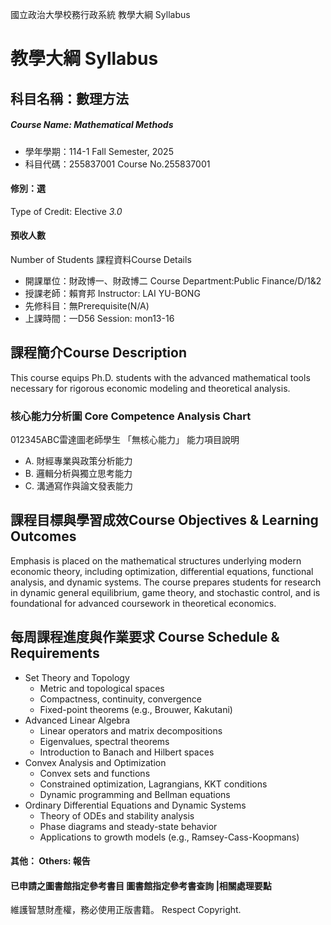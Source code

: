 國立政治大學校務行政系統 教學大綱 Syllabus
# 教學大綱 Syllabus
##  科目名稱：數理方法
#####  Course Name: Mathematical Methods
  * 學年學期：114-1 Fall Semester, 2025 
  * 科目代碼：255837001 Course No.255837001
#### 修別：選
Type of Credit: Elective 
_3.0_
#### 預收人數
Number of Students
課程資料Course Details
  * 開課單位：財政博一、財政博二 Course Department:Public Finance/D/1&2 
  * 授課老師：賴育邦 Instructor: LAI YU-BONG 
  * 先修科目：無Prerequisite(N/A)
  * 上課時間：一D56 Session: mon13-16
##  課程簡介Course Description
This course equips Ph.D. students with the advanced mathematical tools necessary for rigorous economic modeling and theoretical analysis.
###  核心能力分析圖 Core Competence Analysis Chart
012345ABC雷達圖老師學生
「無核心能力」 
能力項目說明
  * A. 財經專業與政策分析能力
  * B. 邏輯分析與獨立思考能力
  * C. 溝通寫作與論文發表能力
##  課程目標與學習成效Course Objectives & Learning Outcomes 
Emphasis is placed on the mathematical structures underlying modern economic theory, including optimization, differential equations, functional analysis, and dynamic systems. The course prepares students for research in dynamic general equilibrium, game theory, and stochastic control, and is foundational for advanced coursework in theoretical economics.
##  每周課程進度與作業要求 Course Schedule & Requirements
  * Set Theory and Topology
    * Metric and topological spaces
    * Compactness, continuity, convergence
    * Fixed-point theorems (e.g., Brouwer, Kakutani)
  * Advanced Linear Algebra
    * Linear operators and matrix decompositions
    * Eigenvalues, spectral theorems
    * Introduction to Banach and Hilbert spaces
  * Convex Analysis and Optimization
    * Convex sets and functions
    * Constrained optimization, Lagrangians, KKT conditions
    * Dynamic programming and Bellman equations
  * Ordinary Differential Equations and Dynamic Systems
    * Theory of ODEs and stability analysis
    * Phase diagrams and steady-state behavior
    * Applications to growth models (e.g., Ramsey-Cass-Koopmans)
####  其他： Others: 報告 
####  已申請之圖書館指定參考書目  圖書館指定參考書查詢 |相關處理要點
維護智慧財產權，務必使用正版書籍。 Respect Copyright.